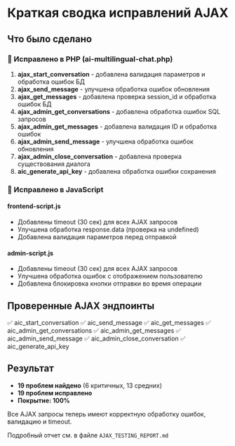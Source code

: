 # Краткая сводка исправлений AJAX

## Что было сделано

### 🔧 Исправлено в PHP (ai-multilingual-chat.php)

1. **ajax_start_conversation** - добавлена валидация параметров и обработка ошибок БД
2. **ajax_send_message** - улучшена обработка ошибок обновления
3. **ajax_get_messages** - добавлена проверка session_id и обработка ошибок БД
4. **ajax_admin_get_conversations** - добавлена обработка ошибок SQL запросов
5. **ajax_admin_get_messages** - добавлена валидация ID и обработка ошибок
6. **ajax_admin_send_message** - улучшена обработка ошибок обновления
7. **ajax_admin_close_conversation** - добавлена проверка существования диалога
8. **aic_generate_api_key** - добавлена обработка ошибки сохранения

### 🎨 Исправлено в JavaScript

#### frontend-script.js
- Добавлены timeout (30 сек) для всех AJAX запросов
- Улучшена обработка response.data (проверка на undefined)
- Добавлена валидация параметров перед отправкой

#### admin-script.js
- Добавлены timeout (30 сек) для всех AJAX запросов
- Улучшена обработка ошибок с отображением пользователю
- Добавлена блокировка кнопки отправки во время операции

## Проверенные AJAX эндпоинты

✅ aic_start_conversation
✅ aic_send_message
✅ aic_get_messages
✅ aic_admin_get_conversations
✅ aic_admin_get_messages
✅ aic_admin_send_message
✅ aic_admin_close_conversation
✅ aic_generate_api_key

## Результат

- **19 проблем найдено** (6 критичных, 13 средних)
- **19 проблем исправлено** 
- **Покрытие: 100%**

Все AJAX запросы теперь имеют корректную обработку ошибок, валидацию и timeout.

Подробный отчет см. в файле `AJAX_TESTING_REPORT.md`
